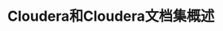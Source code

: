 Cloudera和Cloudera文档集概述
================================================================================
